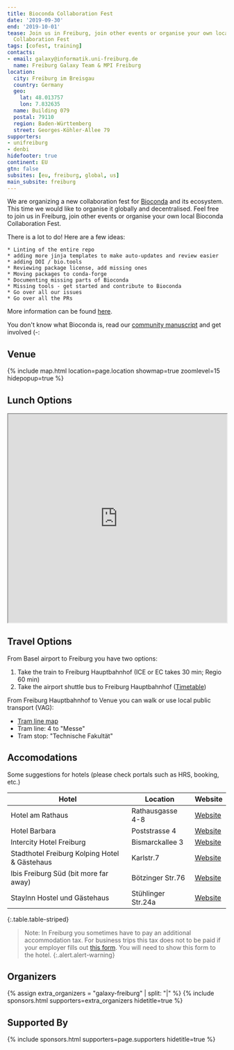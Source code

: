 ```yaml
---
title: Bioconda Collaboration Fest
date: '2019-09-30'
end: '2019-10-01'
tease: Join us in Freiburg, join other events or organise your own local Bioconda
  Collaboration Fest
tags: [cofest, training]
contacts:
- email: galaxy@informatik.uni-freiburg.de
  name: Freiburg Galaxy Team & MPI Freiburg
location:
  city: Freiburg im Breisgau
  country: Germany
  geo:
    lat: 48.013757
    lon: 7.832635
  name: Building 079
  postal: 79110
  region: Baden-Württemberg
  street: Georges-Köhler-Allee 79
supporters:
- unifreiburg
- denbi
hidefooter: true
continent: EU
gtn: false
subsites: [eu, freiburg, global, us]
main_subsite: freiburg
---
```


We are organizing a new collaboration fest for [Bioconda](https://bioconda.github.io/) and its ecosystem. This time we would like to organise it globally and decentralised. Feel free to join us in Freiburg, join other events or organise your own local Bioconda Collaboration Fest.

There is a lot to do! Here are a few ideas:

    * Linting of the entire repo
    * adding more jinja templates to make auto-updates and review easier
    * adding DOI / bio.tools
    * Reviewing package license, add missing ones
    * Moving packages to conda-forge
    * Documenting missing parts of Bioconda
    * Missing tools - get started and contribute to Bioconda
    * Go over all our issues
    * Go over all the PRs

More information can be found [here](https://github.com/bioconda/bioconda-recipes/issues/16858). 

You don't know what Bioconda is, read our [community manuscript](https://www.ncbi.nlm.nih.gov/pubmed/29967506) and get involved (-:

## Venue

{% include map.html location=page.location showmap=true zoomlevel=15 hidepopup=true %}

<!-- # Important notes -->

<!-- ## Program: -->

## Lunch Options

<iframe src="https://www.google.com/maps/d/embed?mid=1Uf3CnJGR4LiUFfjs84nBwD7XyGW5H_je&hl" width="100%" height="480"></iframe>

<!-- ## Preparation -->

## Travel Options

From Basel airport to Freiburg you have two options:

1. Take the train to Freiburg Hauptbahnhof (ICE or EC takes 30 min; Regio 60 min)
2. Take the airport shuttle bus to Freiburg Hauptbahnhof ([Timetable](https://www.freiburger-reisedienst.de/en/airportbus/timetable.php))

From Freiburg Hauptbahnhof to Venue you can walk or use local public transport (VAG):

- [Tram line map](http://www.vag-freiburg.de/fahrplan-linien/netzplaene/liniennetzplan.html)
- Tram line: 4 to "Messe"
- Tram stop: "Technische Fakultät"

## Accomodations

Some suggestions for hotels (please check portals such as HRS, booking, etc.)

Hotel                                         | Location           | Website
--------------------------------------------- | ------------------ | ----------
Hotel am Rathaus                              | Rathausgasse 4-8   | [Website](http://www.am-rathaus.de/)
Hotel Barbara                                 | Poststrasse 4      | [Website](http://www.hotel-barbara.de/)
Intercity Hotel Freiburg                      | Bismarckallee 3    | [Website](http://de.intercityhotel.com/Freiburg/InterCityHotel-Freiburg)
Stadthotel Freiburg Kolping Hotel & Gästehaus | Karlstr.7          | [Website](http://www.hotel-freiburg.de/)
Ibis Freiburg Süd (bit more far away)         | Bötzinger Str.76   | [Website](http://www.accorhotels.com/de/hotel-2656-ibis-budget-freiburg-sued/index.shtml)
StayInn Hostel und Gästehaus                  | Stühlinger Str.24a | [Website](http://www.stayinn-freiburg.de/hostel-und-gaestehaus/)
{:.table.table-striped}

<!-- TODO: map -->

> Note:
> In Freiburg you sometimes have to pay an additional accommodation tax. For business trips this tax does not
> to be paid if your employer fills out [this form](http://www.freiburg.de/servicebw/UebernachtungSt_Arbeitgeberbescheinigung.pdf). You will need to show this form to the hotel.
{:.alert.alert-warning}

## Organizers

{% assign extra_organizers =  "galaxy-freiburg" | split: "|"  %}
{% include sponsors.html supporters=extra_organizers hidetitle=true %}

## Supported By

{% include sponsors.html supporters=page.supporters hidetitle=true %}
